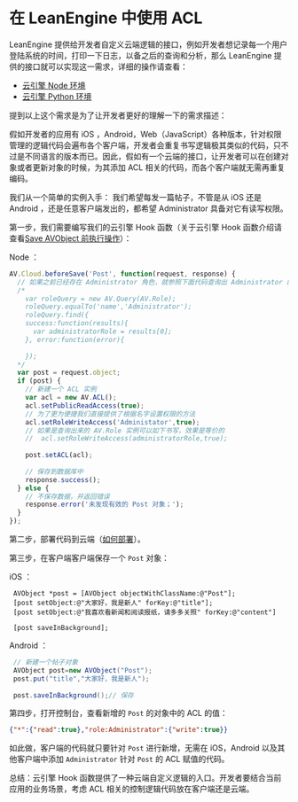 # 在 LeanEngine 中使用 ACL

LeanEngine 提供给开发者自定义云端逻辑的接口，例如开发者想记录每一个用户登陆系统的时间，打印一下日志，以备之后的查询和分析，那么 LeanEngine 提供的接口就可以实现这一需求，详细的操作请查看：

* [云引擎 Node 环境](/leanengine_guide-node.html)
* [云引擎 Python 环境](/leanengine_guide-python.html)

提到以上这个需求是为了让开发者更好的理解一下的需求描述：

假如开发者的应用有 iOS ，Android，Web（JavaScript）各种版本，针对权限管理的逻辑代码会遍布各个客户端，开发者会重复书写逻辑极其类似的代码，只不过是不同语言的版本而已。因此，假如有一个云端的接口，让开发者可以在创建对象或者更新对象的时候，为其添加 ACL 相关的代码，而各个客户端就无需再重复编码。

我们从一个简单的实例入手：
我们希望每发一篇帖子，不管是从 iOS 还是 Android ，还是任意客户端发出的，都希望 Administrator 具备对它有读写权限。

第一步，我们需要编写我们的云引擎 Hook 函数（关于云引擎 Hook 函数介绍请查看[Save AVObject 前执行操作](/leanengine_guide-node.html#Save_前执行操作)）：

Node ：

```javascript
AV.Cloud.beforeSave('Post', function(request, response) {
  // 如果之前已经存在 Administrator 角色，就参照下面代码查询出 Administrator 的 AV.Role 的实例
  /*
    var roleQuery = new AV.Query(AV.Role);
    roleQuery.equalTo('name','Administrator');
    roleQuery.find({
    success:function(results){
      var administratorRole = results[0];
    }, error:function(error){
      
    });
  */
  var post = request.object;
  if (post) {
    // 新建一个 ACL 实例
    var acl = new AV.ACL();
    acl.setPublicReadAccess(true);
    // 为了更为便捷我们直接提供了根据名字设置权限的方法
    acl.setRoleWriteAccess('Administator',true);
    // 如果是查询出来的 AV.Role 实例可以如下书写，效果是等价的
    //  acl.setRoleWriteAccess(administratorRole,true);
      
    post.setACL(acl);
    
    // 保存到数据库中
    response.success();
  } else {
    // 不保存数据，并返回错误
    response.error('未发现有效的 Post 对象；');    
  }
});
```

第二步，部署代码到云端（[如何部署](/leanengine_guide-node.html#部署)）。

第三步，在客户端客户端保存一个 `Post` 对象：

iOS ：

```objc
 AVObject *post = [AVObject objectWithClassName:@"Post"];
 [post setObject:@"大家好，我是新人" forKey:@"title"];
 [post setObject:@"我喜欢看新闻和阅读报纸，请多多关照" forKey:@"content"]
 
 [post saveInBackground];
```

Android ：

```java
 // 新建一个帖子对象
 AVObject post=new AVObject("Post");
 post.put("title","大家好，我是新人");
 
 post.saveInBackground();// 保存
```

第四步，打开控制台，查看新增的 `Post` 的对象中的 ACL 的值：

```json
{"*":{"read":true},"role:Administrator":{"write":true}}
``` 

如此做，客户端的代码就只要针对 `Post` 进行新增，无需在 iOS，Android 以及其他客户端中添加 `Administrator` 针对 `Post` 的 ACL 赋值的代码。

总结：云引擎 Hook 函数提供了一种云端自定义逻辑的入口。开发者要结合当前应用的业务场景，考虑 ACL 相关的控制逻辑代码放在客户端还是云端。
